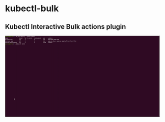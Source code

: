 # kubectl-bulk
## Kubectl  Interactive Bulk actions plugin  
        
        
  ![kubectl-bulk get GIF](img/kubectl-bulk-first.gif)